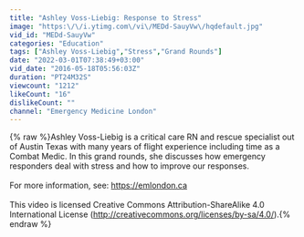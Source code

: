 ```yaml
---
title: "Ashley Voss-Liebig: Response to Stress"
image: "https:\/\/i.ytimg.com\/vi\/MEDd-SauyVw\/hqdefault.jpg"
vid_id: "MEDd-SauyVw"
categories: "Education"
tags: ["Ashley Voss-Liebig","Stress","Grand Rounds"]
date: "2022-03-01T07:38:49+03:00"
vid_date: "2016-05-18T05:56:03Z"
duration: "PT24M32S"
viewcount: "1212"
likeCount: "16"
dislikeCount: ""
channel: "Emergency Medicine London"
---
```

{% raw %}Ashley Voss-Liebig is a critical care RN and rescue specialist out of Austin Texas with many years of flight experience including time as a Combat Medic. In this grand rounds, she discusses how emergency responders deal with stress and how to improve our responses.<br /><br />For more information, see: <a rel="nofollow" target="blank" href="https://emlondon.ca">https://emlondon.ca</a><br /><br />This video is licensed Creative Commons Attribution-ShareAlike 4.0 International License (<a rel="nofollow" target="blank" href="http://creativecommons.org/licenses/by-sa/4.0/).">http://creativecommons.org/licenses/by-sa/4.0/).</a>{% endraw %}
